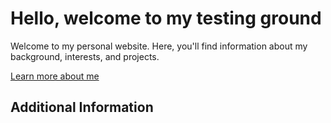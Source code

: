 # Hello, welcome to my testing ground

Welcome to my personal website. Here, you'll find information about my background, interests, and projects.

[Learn more about me](/about)

## Additional Information


